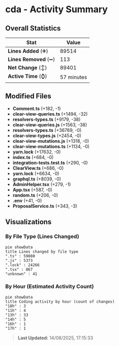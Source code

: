 # cda - Activity Summary 

## Overall Statistics

| Stat                   | Value                                                             |
| ---------------------- | ----------------------------------------------------------------- |
| **Lines Added** (➕)   | 89514                                          |
| **Lines Removed** (➖) | 113                                        |
| **Net Change** (↕)    | 89401                |
| **Active Time** (⌚)   | 57 minutes |


## Modified Files
- **Comment.ts** (+182, -1)
- **clear-view-queries.ts** (+1494, -32)
- **resolvers-types.ts** (+9179, -38)
- **clear-view-queries.js** (+1563, -38)
- **resolvers-types.ts** (+36769, -0)
- **clear-view-types.js** (+2454, -0)
- **clear-view-mutations.js** (+1318, -0)
- **clear-view-mutations.ts** (+1134, -0)
- **yarn.lock** (+17632, -0)
- **index.ts** (+684, -0)
- **integration-tests.test.ts** (+290, -0)
- **ClearView.ts** (+686, -0)
- **yarn.lock** (+6634, -0)
- **graphql.ts** (+8039, -0)
- **AdminHelper.tsx** (+279, -1)
- **App.tsx** (+587, -0)
- **random.ts** (+206, -0)
- **.env** (+41, -0)
- **ProposalService.ts** (+343, -3)

## Visualizations

### By File Type (Lines Changed)

```mermaid
pie showData
title Lines changed by file type
".ts" : 59080
".js" : 5373
".lock" : 24266
".tsx" : 867
"unknown" : 41
```

### By Hour (Estimated Activity Count)

```mermaid
pie showData
title Coding activity by hour (count of changes)
"10h" : 3
"11h" : 4
"13h" : 33
"14h" : 5
"16h" : 1
"17h" : 1
```


> **Last Updated:** 14/08/2025, 17:15:33